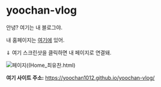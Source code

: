 # yoochan-vlog

안녕? 여기는 내 블로그야.

내 홈페이지는 <a href="Home_최유찬.html">여기에</a> 있어.

⇓ 여기 스크린샷을 클릭하면 내 페이지로 연결돼.

![페이지(](https://user-images.githubusercontent.com/82464095/115528945-72072b80-a2cd-11eb-996d-b32f0beed131.JPG)(Home_최유찬.html)


<b>여기 사이트 주소:</b> <a href="https://yoochan1012.github.io/yoochan-vlog/">https://yoochan1012.github.io/yoochan-vlog/</a>
